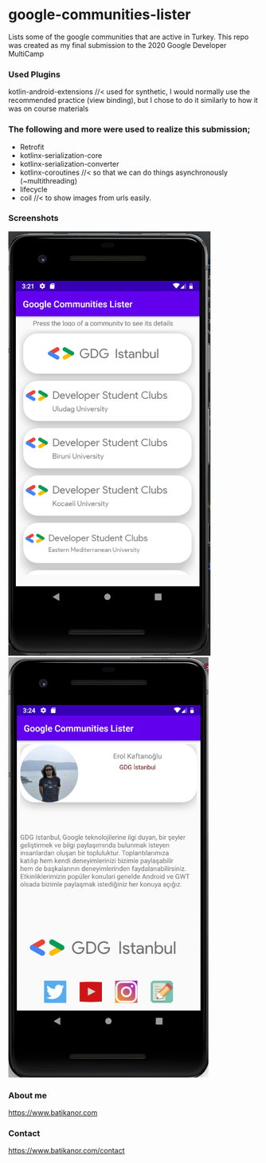# google-communities-lister
Lists some of the google communities that are active in Turkey. This repo was created as my final submission to the 2020 Google Developer MultiCamp
### Used Plugins
kotlin-android-extensions //< used for synthetic, I would normally use the recommended practice (view binding), but I chose to do it similarly to how it was on course materials

### The following and more were used to realize this submission;
* Retrofit
* kotlinx-serialization-core
* kotlinx-serialization-converter
* kotlinx-coroutines //< so that we can do things asynchronously (~multithreading)
* lifecycle
* coil //< to show images from urls easily.

### Screenshots
![Screen 1](Screenshots/Screen_1.png?raw=true "Title")
![Screen 2](Screenshots/Screen_2.png?raw=true "Title")

### About me
https://www.batikanor.com
### Contact
https://www.batikanor.com/contact
